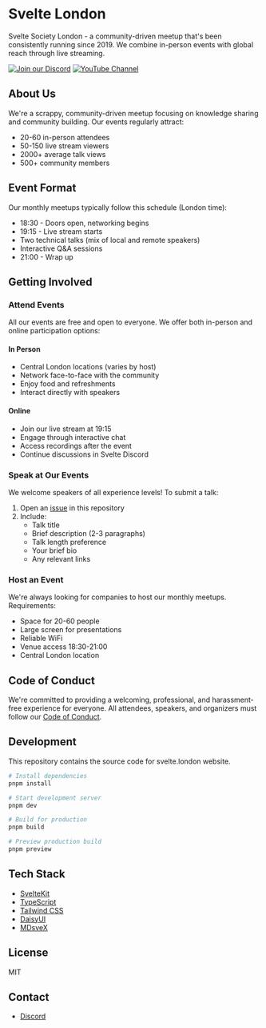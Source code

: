 # Svelte London

Svelte Society London - a community-driven meetup that's been
consistently running since 2019. We combine in-person events with
global reach through live streaming.

[![Join our Discord](https://img.shields.io/discord/457912077277855764?label=chat&logo=discord)](https://svelte.dev/chat)
[![YouTube Channel](https://img.shields.io/youtube/channel/subscribers/UCZSr5B0l07JXK2FIeWA0-jw?style=social)](https://www.youtube.com/@SvelteSocietyLondon)

## About Us

We're a scrappy, community-driven meetup focusing on knowledge sharing
and community building. Our events regularly attract:

- 20-60 in-person attendees
- 50-150 live stream viewers
- 2000+ average talk views
- 500+ community members

## Event Format

Our monthly meetups typically follow this schedule (London time):

- 18:30 - Doors open, networking begins
- 19:15 - Live stream starts
- Two technical talks (mix of local and remote speakers)
- Interactive Q&A sessions
- 21:00 - Wrap up

## Getting Involved

### Attend Events

All our events are free and open to everyone. We offer both in-person
and online participation options:

#### In Person

- Central London locations (varies by host)
- Network face-to-face with the community
- Enjoy food and refreshments
- Interact directly with speakers

#### Online

- Join our live stream at 19:15
- Engage through interactive chat
- Access recordings after the event
- Continue discussions in Svelte Discord

### Speak at Our Events

We welcome speakers of all experience levels! To submit a talk:

1. Open an
   [issue](https://github.com/svelte-society/london/issues/new/choose)
   in this repository
2. Include:
   - Talk title
   - Brief description (2-3 paragraphs)
   - Talk length preference
   - Your brief bio
   - Any relevant links

### Host an Event

We're always looking for companies to host our monthly meetups.
Requirements:

- Space for 20-60 people
- Large screen for presentations
- Reliable WiFi
- Venue access 18:30-21:00
- Central London location

## Code of Conduct

We're committed to providing a welcoming, professional, and
harassment-free experience for everyone. All attendees, speakers, and
organizers must follow our [Code of Conduct](./code-of-conduct).

## Development

This repository contains the source code for svelte.london website.

```bash
# Install dependencies
pnpm install

# Start development server
pnpm dev

# Build for production
pnpm build

# Preview production build
pnpm preview
```

## Tech Stack

- [SvelteKit](https://kit.svelte.dev/)
- [TypeScript](https://www.typescriptlang.org/)
- [Tailwind CSS](https://tailwindcss.com/)
- [DaisyUI](https://daisyui.com/)
- [MDsveX](https://mdsvex.com/)

## License

MIT

## Contact

- [Discord](https://svelte.dev/chat)
